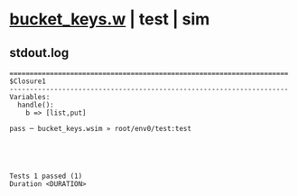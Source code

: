 # [bucket_keys.w](../../../../../examples/tests/valid/bucket_keys.w) | test | sim

## stdout.log
```log
=====================================================================
$Closure1
---------------------------------------------------------------------
Variables:
  handle():
    b => [list,put]

pass ─ bucket_keys.wsim » root/env0/test:test
 




Tests 1 passed (1) 
Duration <DURATION>

```

